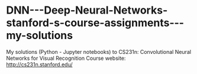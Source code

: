 # DNN---Deep-Neural-Networks-stanford-s-course-assignments---my-solutions
My solutions (Python - Jupyter notebooks) to CS231n: Convolutional Neural Networks for Visual Recognition
Course website: http://cs231n.stanford.edu/
